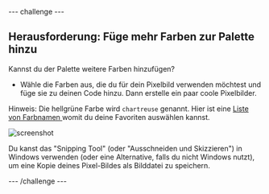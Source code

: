 \--- challenge \---

## Herausforderung: Füge mehr Farben zur Palette hinzu

Kannst du der Palette weitere Farben hinzufügen?

+ Wähle die Farben aus, die du für dein Pixelbild verwenden möchtest und füge sie zu deinen Code hinzu. Dann erstelle ein paar coole Pixelbilder.

Hinweis: Die hellgrüne Farbe wird `chartreuse` genannt. Hier ist eine [ Liste von Farbnamen ](https://www.w3schools.com/colors/colors_names.asp) womit du deine Favoriten auswählen kannst.

![screenshot](images/pixel-art-final.png)

Du kanst das "Snipping Tool" (oder "Ausschneiden und Skizzieren") in Windows verwenden (oder eine Alternative, falls du nicht Windows nutzt), um eine Kopie deines Pixel-Bildes als Bilddatei zu speichern.

\--- /challenge \---